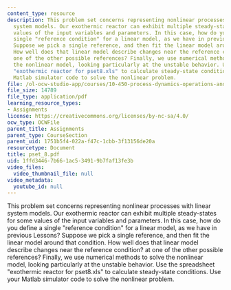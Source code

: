 ```yaml
---
content_type: resource
description: This problem set concerns representing nonlinear processes with linear
  system models. Our exothermic reactor can exhibit multiple steady-states for some
  values of the input variables and parameters. In this case, how do you define a
  single "reference condition" for a linear model, as we have in previous Lessons?
  Suppose we pick a single reference, and then fit the linear model around that condition.
  How well does that linear model describe changes near the reference condition? at
  one of the other possible references? Finally, we use numerical methods to solve
  the nonlinear model, looking particularly at the unstable behavior. Use the spreadsheet
  "exothermic reactor for pset8.xls" to calculate steady-state conditions. Use your
  Matlab simulator code to solve the nonlinear problem.
file: /ol-ocw-studio-app/courses/10-450-process-dynamics-operations-and-control-spring-2006/1ffd34467b661ac534919b7faf13fe3b_pset_8.pdf
file_size: 14789
file_type: application/pdf
learning_resource_types:
- Assignments
license: https://creativecommons.org/licenses/by-nc-sa/4.0/
ocw_type: OCWFile
parent_title: Assignments
parent_type: CourseSection
parent_uid: 1751b5f4-022a-f47c-1cbb-3f13156de20a
resourcetype: Document
title: pset_8.pdf
uid: 1ffd3446-7b66-1ac5-3491-9b7faf13fe3b
video_files:
  video_thumbnail_file: null
video_metadata:
  youtube_id: null
---
```

This problem set concerns representing nonlinear processes with linear system models. Our exothermic reactor can exhibit multiple steady-states for some values of the input variables and parameters. In this case, how do you define a single "reference condition" for a linear model, as we have in previous Lessons? Suppose we pick a single reference, and then fit the linear model around that condition. How well does that linear model describe changes near the reference condition? at one of the other possible references? Finally, we use numerical methods to solve the nonlinear model, looking particularly at the unstable behavior. Use the spreadsheet "exothermic reactor for pset8.xls" to calculate steady-state conditions. Use your Matlab simulator code to solve the nonlinear problem.